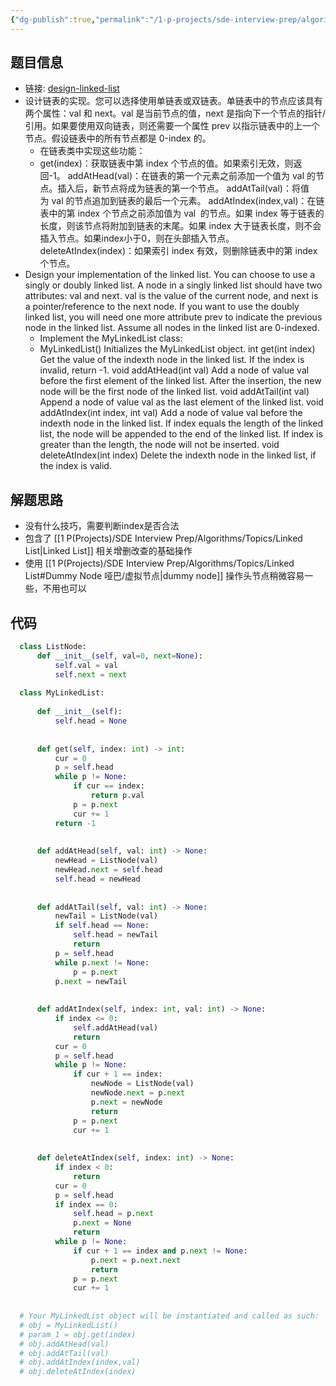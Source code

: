 ```yaml
---
{"dg-publish":true,"permalink":"/1-p-projects/sde-interview-prep/algorithms/leetcode/707-design-linked-list/","tags":["Leetcode/Medium","Leetcode/代码随想录"],"noteIcon":"1"}
---
```


## 题目信息

- 链接: [design-linked-list](https://leetcode.cn/problems/design-linked-list/)
- 设计链表的实现。您可以选择使用单链表或双链表。单链表中的节点应该具有两个属性：val 和 next。val 是当前节点的值，next 是指向下一个节点的指针/引用。如果要使用双向链表，则还需要一个属性 prev 以指示链表中的上一个节点。假设链表中的所有节点都是 0-index 的。
	- 在链表类中实现这些功能：
	- get(index)：获取链表中第 index 个节点的值。如果索引无效，则返回-1。
	  addAtHead(val)：在链表的第一个元素之前添加一个值为 val 的节点。插入后，新节点将成为链表的第一个节点。
	  addAtTail(val)：将值为 val 的节点追加到链表的最后一个元素。
	  addAtIndex(index,val)：在链表中的第 index 个节点之前添加值为 val  的节点。如果 index 等于链表的长度，则该节点将附加到链表的末尾。如果 index 大于链表长度，则不会插入节点。如果index小于0，则在头部插入节点。
	  deleteAtIndex(index)：如果索引 index 有效，则删除链表中的第 index 个节点。
- Design your implementation of the linked list. You can choose to use a singly or doubly linked list.
  A node in a singly linked list should have two attributes: val and next. val is the value of the current node, and next is a pointer/reference to the next node.
  If you want to use the doubly linked list, you will need one more attribute prev to indicate the previous node in the linked list. Assume all nodes in the linked list are 0-indexed.
	- Implement the MyLinkedList class:
	- MyLinkedList() Initializes the MyLinkedList object.
	  int get(int index) Get the value of the indexth node in the linked list. If the index is invalid, return -1.
	  void addAtHead(int val) Add a node of value val before the first element of the linked list. After the insertion, the new node will be the first node of the linked list.
	  void addAtTail(int val) Append a node of value val as the last element of the linked list.
	  void addAtIndex(int index, int val) Add a node of value val before the indexth node in the linked list. If index equals the length of the linked list, the node will be appended to the end of the linked list. If index is greater than the length, the node will not be inserted.
	  void deleteAtIndex(int index) Delete the indexth node in the linked list, if the index is valid.

## 解题思路

- 没有什么技巧，需要判断index是否合法
- 包含了 [[1 P(Projects)/SDE Interview Prep/Algorithms/Topics/Linked List\|Linked List]] 相关增删改查的基础操作
- 使用 [[1 P(Projects)/SDE Interview Prep/Algorithms/Topics/Linked List#Dummy Node 哑巴/虚拟节点\|dummy node]] 操作头节点稍微容易一些，不用也可以

## 代码

```python
  class ListNode:
	  def __init__(self, val=0, next=None):
		  self.val = val
		  self.next = next
  
  class MyLinkedList:
  
	  def __init__(self):
		  self.head = None
  
  
	  def get(self, index: int) -> int:
		  cur = 0
		  p = self.head
		  while p != None:
			  if cur == index:
				  return p.val
			  p = p.next
			  cur += 1
		  return -1
  
  
	  def addAtHead(self, val: int) -> None:
		  newHead = ListNode(val)
		  newHead.next = self.head
		  self.head = newHead
  
  
	  def addAtTail(self, val: int) -> None:
		  newTail = ListNode(val)
		  if self.head == None:
			  self.head = newTail
			  return
		  p = self.head
		  while p.next != None:
			  p = p.next
		  p.next = newTail
  
  
	  def addAtIndex(self, index: int, val: int) -> None:
		  if index <= 0:
			  self.addAtHead(val)
			  return
		  cur = 0
		  p = self.head
		  while p != None:
			  if cur + 1 == index:
				  newNode = ListNode(val)
				  newNode.next = p.next
				  p.next = newNode
				  return
			  p = p.next
			  cur += 1
  
  
	  def deleteAtIndex(self, index: int) -> None:
		  if index < 0:
			  return
		  cur = 0
		  p = self.head
		  if index == 0:
			  self.head = p.next
			  p.next = None
			  return
		  while p != None:
			  if cur + 1 == index and p.next != None:
				  p.next = p.next.next
				  return
			  p = p.next
			  cur += 1
  
  
  # Your MyLinkedList object will be instantiated and called as such:
  # obj = MyLinkedList()
  # param_1 = obj.get(index)
  # obj.addAtHead(val)
  # obj.addAtTail(val)
  # obj.addAtIndex(index,val)
  # obj.deleteAtIndex(index)
  ```